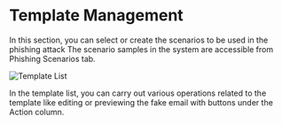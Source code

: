 # Template Management

In this section, you can select or create the scenarios to be used in the phishing attack The scenario samples in the system are accessible from Phishing Scenarios tab.

![Template List](https://www.keepnetlabs.com/wp-content/uploads/Template-List-1024x576.png)

In the template list, you can carry out various operations related to the template like editing or previewing the fake email with buttons under the Action column. 